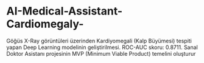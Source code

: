 # AI-Medical-Assistant-Cardiomegaly-
Göğüs X-Ray görüntüleri üzerinden Kardiyomegali (Kalp Büyümesi) tespiti yapan Deep Learning modelinin geliştirilmesi. ROC-AUC skoru: 0.8711. Sanal Doktor Asistanı projesinin MVP (Minimum Viable Product) temelini oluşturur
